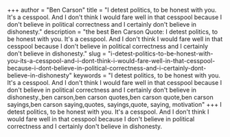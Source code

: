 +++
author = "Ben Carson"
title = "I detest politics, to be honest with you. It's a cesspool. And I don't think I would fare well in that cesspool because I don't believe in political correctness and I certainly don't believe in dishonesty."
description = "the best Ben Carson Quote: I detest politics, to be honest with you. It's a cesspool. And I don't think I would fare well in that cesspool because I don't believe in political correctness and I certainly don't believe in dishonesty."
slug = "i-detest-politics-to-be-honest-with-you-its-a-cesspool-and-i-dont-think-i-would-fare-well-in-that-cesspool-because-i-dont-believe-in-political-correctness-and-i-certainly-dont-believe-in-dishonesty"
keywords = "I detest politics, to be honest with you. It's a cesspool. And I don't think I would fare well in that cesspool because I don't believe in political correctness and I certainly don't believe in dishonesty.,ben carson,ben carson quotes,ben carson quote,ben carson sayings,ben carson saying,quotes, sayings,quote, saying, motivation"
+++
I detest politics, to be honest with you. It's a cesspool. And I don't think I would fare well in that cesspool because I don't believe in political correctness and I certainly don't believe in dishonesty.

